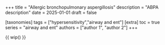 +++
title = "Allergic bronchopulmonary aspergillosis"
description = "ABPA description"
date = 2025-01-01
draft = false

[taxonomies]
tags = ["hypersensitivity","airway and ent"]
[extra]
toc = true
series = "airway and ent"
authors = ["author 1", "author 2"]
+++

{{ wip() }}

<div class="blur-container">

</div>
